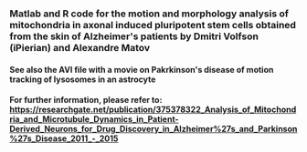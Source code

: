 ### Matlab and R code for the motion and morphology analysis of mitochondria in axonal induced pluripotent stem cells obtained from the skin of Alzheimer's patients by Dmitri Volfson (iPierian) and Alexandre Matov

#### See also the AVI file with a movie on Pakrkinson's disease of motion tracking of lysosomes in an astrocyte

#### For further information, please refer to: https://researchgate.net/publication/375378322_Analysis_of_Mitochondria_and_Microtubule_Dynamics_in_Patient-Derived_Neurons_for_Drug_Discovery_in_Alzheimer%27s_and_Parkinson%27s_Disease_2011_-_2015
